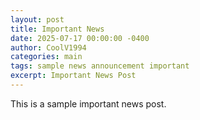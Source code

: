 ```yaml
---
layout: post
title: Important News
date: 2025-07-17 00:00:00 -0400
author: CoolV1994
categories: main
tags: sample news announcement important
excerpt: Important News Post
---
```


This is a sample important news post.
